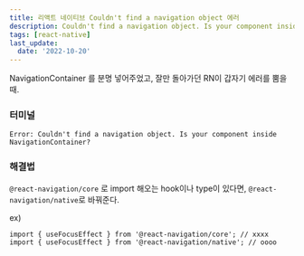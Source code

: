 ```yaml
---
title: 리액트 네이티브 Couldn't find a navigation object 에러
description: Couldn't find a navigation object. Is your component inside NavigationContainer?
tags: [react-native]
last_update:
  date: '2022-10-20'
---
```


NavigationContainer 를 분명 넣어주었고, 잘만 돌아가던 RN이 갑자기 에러를 뿜을 때.

<!--truncate-->

### 터미널

`Error: Couldn't find a navigation object. Is your component inside NavigationContainer?`

### 해결법

`@react-navigation/core` 로 import 해오는 hook이나 type이 있다면,
`@react-navigation/native`로 바꿔준다.

ex)

```
import { useFocusEffect } from '@react-navigation/core'; // xxxx
import { useFocusEffect } from '@react-navigation/native'; // oooo
```
